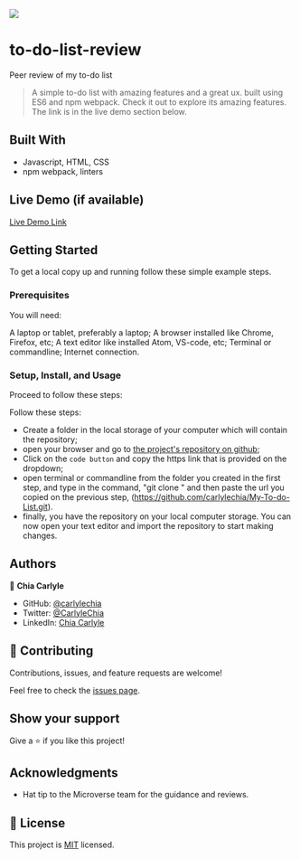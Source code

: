 ![](https://img.shields.io/badge/Microverse-blueviolet)

# to-do-list-review
Peer review of my to-do list
> A simple to-do list with amazing features and a great ux. built using ES6 and npm webpack. Check it out to explore its amazing features. The link is in the live demo section below.


## Built With

- Javascript, HTML, CSS
- npm webpack, linters

## Live Demo (if available)

[Live Demo Link](https://carlylechia.github.io/My-To-do-List/)


## Getting Started

To get a local copy up and running follow these simple example steps.

### Prerequisites

You will need:

A laptop or tablet, preferably a laptop;
A browser installed like Chrome, Firefox, etc;
A text editor like installed Atom, VS-code, etc;
Terminal or commandline;
Internet connection.

### Setup, Install, and Usage

Proceed to follow these steps:

Follow these steps:

- Create a folder in the local storage of your computer which will contain the repository;
- open your browser and go to [the project's repository on github](https://github.com/carlylechia/My-To-do-List);
- Click on the `code button` and copy the https link that is provided on the dropdown;
- open terminal or commandline from the folder you created in the first step, and type in the command, "git clone " and then paste the url you copied on the previous step, (https://github.com/carlylechia/My-To-do-List.git).
- finally, you have the repository on your local computer storage. You can now open your text editor and import the repository to start making changes.

## Authors

👤 **Chia Carlyle**

- GitHub: [@carlylechia](https://github.com/carlylechia)
- Twitter: [@CarlyleChia](https://twitter.com/CarlyleChia)
- LinkedIn: [Chia Carlyle](https://linkedin.com/in/chia-carlyle)

## 🤝 Contributing

Contributions, issues, and feature requests are welcome!

Feel free to check the [issues page](https://github.com/carlylechia/My-To-do-List/issues).

## Show your support

Give a ⭐️ if you like this project!

## Acknowledgments

- Hat tip to the Microverse team for the guidance and reviews.

## 📝 License

This project is [MIT](./MIT.md) licensed.